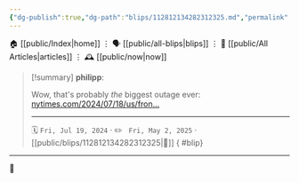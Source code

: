 ```yaml
---
{"dg-publish":true,"dg-path":"blips/112812134282312325.md","permalink":"/blips/112812134282312325/","title":"philipp on mastodon @ 2024-07-19"}
---
```



<div class="transclusion internal-embed is-loaded"><div class="markdown-embed">




🏠 [[public/Index\|home]]  ⋮ 🗣️ [[public/all-blips\|blips]] ⋮  📝 [[public/All Articles\|articles]]  ⋮ 🕰️ [[public/now\|now]]


</div></div>


> [!summary] **philipp**:
>
> Wow, that's probably _the_ biggest outage ever:  [nytimes.com/2024/07/18/us/fron…](https://www.nytimes.com/2024/07/18/us/frontier-flights-grounded-microsoft.html)
> - - -
>
> 🗓️ <code>Fri, Jul 19, 2024</code>  · ✏️ <code> Fri, May 2, 2025</code>  · [[public/blips/112812134282312325\|🔗]]
{ #blip}


- - -

 👾
